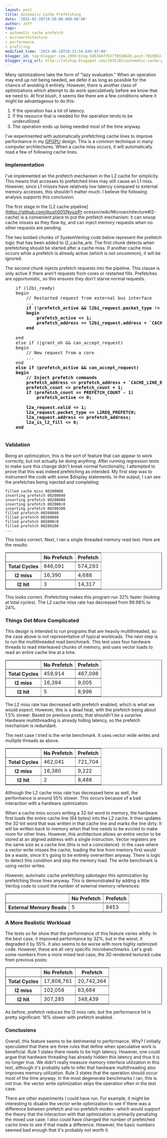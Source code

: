 ```yaml
---
layout: post
title: Automatic Cache Prefetching
date: '2015-02-28T19:58:00.000-08:00'
author: Jeff
tags:
- automatic cache prefetch
- microarchitecture
- performance
- profiling
modified_time: '2015-06-18T18:31:54.645-07:00'
blogger_id: tag:blogger.com,1999:blog-5853447763770338628.post-7919053102990799020
blogger_orig_url: http://latchup.blogspot.com/2015/02/automatic-cache-prefetching.html
---
```


Many optimizations take the form of "lazy evaluation."  When an operation may
end up not being needed, we defer it as long as possible for the chance of
avoiding it entirely. However, there is another class of optimizations which
attempt to do work speculatively before we know that we need to. At first
blush, it seems like there are a few conditions where it might be advantageous
to do this:

1. If the operation has a lot of latency.
2. If the resource that is needed for the operation tends to be
underutilized.
3. The operation ends up being needed most of the time anyway.

I've experimented with automatically prefetching cache lines to improve
performance in my [GPGPU](https://github.com/jbush001/NyuziProcessor) design.
This is a common technique in many computer architectures. When a cache miss
occurs, it will automatically read a few of following cache lines.

### Implementation

I've implemented an the prefetch mechanism in the L2 cache for simplicity.
This means that accesses to prefetched lines may still cause an L1 miss.
However, since L1 misses have relatively low latency compared to external
memory accesses, this shouldn't matter much. I believe the following analysis
supports this conclusion.

The first stage in the [L2 cache pipeline](https://github.com/jbush001/NyuziPr
ocessor/wiki/Microarchitecture#l2-cache) is a convenient place to put the
prefetch mechanism: it can snoop cache misses as they flow by, and can inject
memory requests when no other requests are pending.

The two bolded chunks of SystemVerilog code below represent the prefetch logic
that has been added to l2_cache_arb. The first chunk detects when prefetching
should be started after a cache miss.  If another cache miss occurs while a
prefetch is already active (which is not uncommon), it will be ignored.

The second chunk injects prefetch requests into the pipeline. This clause is
only active if there aren't requests from cores or restarted fills. Prefetches
are opportunistic, so this ensures they don't starve normal requests.

<pre>
    if (l2bi_ready)
    begin
        // Restarted request from external bus interface
        ...
<b>        if (!prefetch_active && l2bi_request.packet_type != L2REQ_PREFETCH)
        begin
            prefetch_active <= 1;
            prefetch_address <= l2bi_request.address + `CACHE_LINE_BYTES;
        end
</b>
    end
    else if (|grant_oh && can_accept_request)
    begin
        // New request from a core
        ...
    end
<b>    else if (prefetch_active && can_accept_request)
    begin
        // Inject prefetch commands
        prefetch_address <= prefetch_address + `CACHE_LINE_BYTES;
        prefetch_count <= prefetch_count + 1;
        if (prefetch_count == PREFETCH_COUNT - 1)
            prefetch_active <= 0;

        l2a_request.valid <= 1;
        l2a_request.packet_type <= L2REQ_PREFETCH;
        l2a_request.address <= prefetch_address;
        l2a_is_l2_fill <= 0;
    end
</b>
</pre>

### Validation


Being an optimization, this is the sort of feature that can appear to work
correctly, but not actually be doing anything. After running regression tests
to make sure this change didn't break normal functionality, I attempted to
prove that this was indeed prefetching as intended.  My first step was to
instrument the code with some $display statements.  In the output, I can see
the prefetches being injected and completing:

    filled cache miss 00200000
    inserting prefetch 00200040
    inserting prefetch 00200080
    inserting prefetch 002000c0
    inserting prefetch 00200100
    filled prefetch 00200040
    filled prefetch 00200080
    filled prefetch 002000c0
    filled prefetch 00200100
    ...

This looks correct.  Next, I ran a single threaded memory read test.  Here are
the results:

<table border="1px">
<tbody>
<tr><th></th><th>No Prefetch</th><th>Prefetch
</th></tr>
<tr><th>Total Cycles</th><td>846,091</td><td>574,293</td></tr>
<tr><th>l2 miss</th><td>16,390</td><td>4,688</td></tr>
<tr><th>l2 hit</th><td>3</td><td>14,317</td></tr>
</tbody></table>

This looks correct.  Prefetching makes this program run 32% faster (looking at
total cycles). The L2 cache miss rate has decreased from 99.98% to 24%.

### Things Get More Complicated

This design is intended to run programs that are heavily multithreaded, so the
case above is not representative of typical workloads. The next step is to run
the multithreaded read benchmark. This test uses four hardware threads to read
interleaved chunks of memory, and uses vector loads to read an entire cache
line at a time.

<table border="1px"><tbody>
<tr><th></th><th>No Prefetch</th><th>Prefetch</th></tr>
<tr><th>Total Cycles</th><td>459,914</td><td>467,098</td></tr>
<tr><th>l2 miss</th><td>16,394</td><td>9,005</td></tr>
<tr><th>l2 hit</th><td>5</td><td>8,996</td></tr>
</tbody></table>

The L2 miss rate has decreased with prefetch enabled, which is what we would
expect.  However, this is a dead heat, with the prefetch being about 1.5%
slower.  Based on previous posts, that shouldn't be a surprise.  Hardware
multithreading is already hiding latency, so the prefetch mechanism is
redundant.

The next case I tried is the write benchmark.  It uses vector wide writes and
multiple threads as above.

<table border="1px"><tbody>
<tr><th></th><th>No Prefetch</th><th>Prefetch</th></tr>
<tr><th>Total Cycles</th><td>462,041</td><td>721,704</td></tr>
<tr><th>l2 miss</th><td>16,380</td><td>9,222</td></tr>
<tr><th>l2 hit</th><td>2</td><td>8,488</td></tr>
</tbody></table>

Although the L2 cache miss rate has decreased here as well, the performance is
around 55% _slower_. This occurs because of a bad interaction with a hardware
optimization.

When a cache miss occurs writing a 32-bit word to memory, the hardware first
loads the entire cache line (64 bytes) into the L2 cache. It then updates the
32-bit word that was written in that cache line and marks the line dirty.  It
will be written back to memory when that line needs to be evicted to make room
for other lines. However, this architecture allows an entire vector to be
stored at an aligned address with a single instruction. Vector registers are
the same size as a cache line (this is not a coincidence).  In the case where
a vector write misses the cache, loading the line from memory first would be a
waste, since it's going to be entirely overwritten anyway. There is logic to
detect this condition and skip the memory load. The write benchmark is using
vector writes.

However, automatic cache prefetching sabotages this optimization by
prefetching those lines anyway. This is demonstrated by adding a little
Verilog code to count the number of external memory references:

<table border="1px"><tbody>
<tr><th></th><th>No Prefetch</th><th>Prefetch</th></tr>
<tr><th>External Memory Reads</th><td>5</td><td>8453</td></tr>
</tbody></table>

### A More Realistic Workload

The tests so far show that the performance of this feature varies wildly.  In
the best case, it improved performance by 32%, but in the worst, it degraded
it by 55%.  It also seems to be worse with more highly optimized code.
However, these are all very specific microbenchmarks.  Let's grab some numbers
from a more mixed test case, the 3D rendered textured cube from previous
posts:

<table border="1px"><tbody>
<tr><th></th><th>No Prefetch</th><th>Prefetch</th></tr>
<tr><th>Total Cycles</th><td>17,808,761</td><td>20,742,364</td></tr>
<tr><th>l2 miss</th><td>102,058</td><td>63,684</td></tr>
<tr><th>l2 hit</th><td>307,285</td><td>348,439</td></tr>
</tbody></table>

As before, prefetch reduces the l2 miss rate, but the performance hit is
pretty significant: 16% slower with prefetch enabled.

### Conclusions

Overall, this feature seems to be detrimental to performance. Why? I initially
speculated that there are three rules that define when speculative work is
beneficial.  Rule 1 states there needs to be high latency. However, one could
argue that hardware threading has already hidden this latency and thus it is
no longer true.  We didn't really measure memory interface utilization in this
test, although it's probably safe to infer that hardware multithreading also
improves memory utilization. Rule 3 states that the operation should occur
most of the time anyway. In the most degenerate benchmarks I ran, this is not
true: the vector write optimization skips the operation often in the test case.

There are other experiments I could have run.  For example, it might be
interesting to disable the vector write optimization to see if there was a
difference between prefetch and no-prefetch modes--which would support the
theory that the interaction with that optimization is primarily penalizing the
mixed use case. I also could have changed the number of prefetched cache lines
to see if that made a difference.  However, the basic numbers seemed bad
enough that it's probably not worth it.
